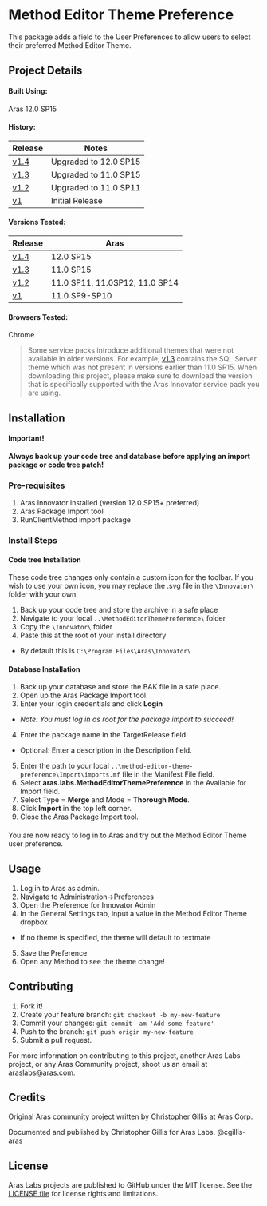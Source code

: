 # Method Editor Theme Preference

This package adds a field to the User Preferences to allow users to select their preferred Method Editor Theme.

## Project Details

#### Built Using:
Aras 12.0 SP15

#### History:
Release | Notes
--------|--------
[v1.4](https://github.com/ArasLabs/method-editor-theme-preference/releases/tag/v1.4) | Upgraded to 12.0 SP15
[v1.3](https://github.com/ArasLabs/method-editor-theme-preference/releases/tag/v1.3) | Upgraded to 11.0 SP15
[v1.2](https://github.com/ArasLabs/method-editor-theme-preference/releases/tag/v1.2) | Upgraded to 11.0 SP11
[v1](https://github.com/ArasLabs/method-editor-theme-preference/releases/tag/v1) | Initial Release

#### Versions Tested:
Release | Aras
--------|-------
[v1.4](https://github.com/ArasLabs/method-editor-theme-preference/releases/tag/v1.4) | 12.0 SP15
[v1.3](https://github.com/ArasLabs/method-editor-theme-preference/releases/tag/v1.3) | 11.0 SP15
[v1.2](https://github.com/ArasLabs/method-editor-theme-preference/releases/tag/v1.2) | 11.0 SP11, 11.0SP12, 11.0 SP14
[v1](https://github.com/ArasLabs/method-editor-theme-preference/releases/tag/v1) | 11.0 SP9-SP10 

#### Browsers Tested:
Chrome

> Some service packs introduce additional themes that were not available in older versions. For example, [v1.3](https://github.com/ArasLabs/method-editor-theme-preference/releases/tag/v1.3) contains the SQL Server theme which was not present in versions earlier than 11.0 SP15. When downloading this project, please make sure to download the version that is specifically supported with the Aras Innovator service pack you are using.

## Installation

#### Important!
**Always back up your code tree and database before applying an import package or code tree patch!**

### Pre-requisites

1. Aras Innovator installed (version 12.0 SP15+ preferred)
2. Aras Package Import tool
3. RunClientMethod import package

### Install Steps

#### Code tree Installation
These code tree changes only contain a custom icon for the toolbar. If you wish to use your own icon, you may replace the .svg file in the `\Innovator\` folder with your own.

1. Back up your code tree and store the archive in a safe place
2. Navigate to your local `..\MethodEditorThemePreference\` folder
3. Copy the `\Innovator\` folder 
4. Paste this at the root of your install directory
+ By default this is `C:\Program Files\Aras\Innovator\`

#### Database Installation
1. Back up your database and store the BAK file in a safe place.
2. Open up the Aras Package Import tool.
3. Enter your login credentials and click **Login**
  * _Note: You must log in as root for the package import to succeed!_
4. Enter the package name in the TargetRelease field.
  * Optional: Enter a description in the Description field.
5. Enter the path to your local `..\method-editor-theme-preference\Import\imports.mf` file in the Manifest File field.
6. Select **aras.labs.MethodEditorThemePreference** in the Available for Import field.
7. Select Type = **Merge** and Mode = **Thorough Mode**.
8. Click **Import** in the top left corner.
9. Close the Aras Package Import tool.

#### 

You are now ready to log in to Aras and try out the Method Editor Theme user preference.

## Usage

1. Log in to Aras as admin.
2. Navigate to Administration->Preferences
3. Open the Preference for Innovator Admin
4. In the General Settings tab, input a value in the Method Editor Theme dropbox
+ If no theme is specified, the theme will default to textmate
5. Save the Preference
6. Open any Method to see the theme change!


## Contributing

1. Fork it!
2. Create your feature branch: `git checkout -b my-new-feature`
3. Commit your changes: `git commit -am 'Add some feature'`
4. Push to the branch: `git push origin my-new-feature`
5. Submit a pull request.

For more information on contributing to this project, another Aras Labs project, or any Aras Community project, shoot us an email at araslabs@aras.com.

## Credits

Original Aras community project written by Christopher Gillis at Aras Corp.

Documented and published by Christopher Gillis for Aras Labs. @cgillis-aras

## License

Aras Labs projects are published to GitHub under the MIT license. See the [LICENSE file](./LICENSE) for license rights and limitations.